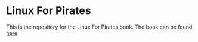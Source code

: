# Linux For Pirates

This is the repository for the Linux For Pirates book. The book can be found [here](index.md).
